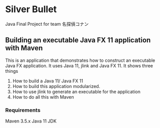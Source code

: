 # Silver Bullet
Java Final Project for team 名探偵コナン

## Building an executable Java FX 11 application with Maven
This is an application that demonstrates how to construct an executable Java FX application.
It uses Java 11, jlink and Java FX 11. It shows three things

1. How to build a Java 11/ Java FX 11
2. How to build this application modularized.
3. How to use jlink to generate an executable for the application
4. How to do all this with Maven

### Requirements
Maven 3.5.x
Java 11 JDK
